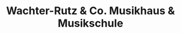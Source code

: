 ---
title: "Wachter-Rutz & Co. Musikhaus & Musikschule"
url: /rorschach/wachter-rutz-und-co-musikhaus-und-musikschule/
shop: Musik
---